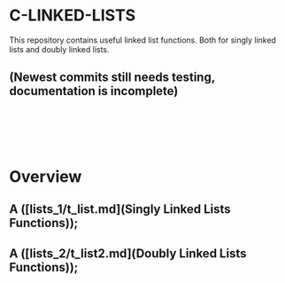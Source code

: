 # C-LINKED-LISTS
This repository contains useful linked list functions. Both for singly linked lists and doubly linked lists.

## (Newest commits still needs testing, documentation is incomplete)
<br><br><br><br>

# Overview

## A ([lists\_1/t\_list.md](Singly Linked Lists Functions));
## A ([lists\_2/t\_list2.md](Doubly Linked Lists Functions));

<br>
